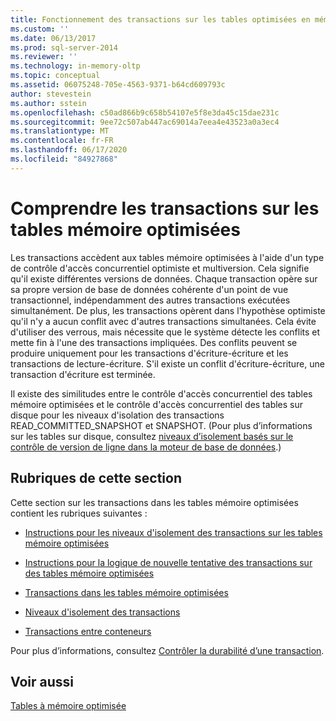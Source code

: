 ```yaml
---
title: Fonctionnement des transactions sur les tables optimisées en mémoire | Microsoft Docs
ms.custom: ''
ms.date: 06/13/2017
ms.prod: sql-server-2014
ms.reviewer: ''
ms.technology: in-memory-oltp
ms.topic: conceptual
ms.assetid: 06075248-705e-4563-9371-b64cd609793c
author: stevestein
ms.author: sstein
ms.openlocfilehash: c50ad866b9c658b54107e5f8e3da45c15dae231c
ms.sourcegitcommit: 9ee72c507ab447ac69014a7eea4e43523a0a3ec4
ms.translationtype: MT
ms.contentlocale: fr-FR
ms.lasthandoff: 06/17/2020
ms.locfileid: "84927868"
---
```

# <a name="understanding-transactions-on-memory-optimized-tables"></a>Comprendre les transactions sur les tables mémoire optimisées
  Les transactions accèdent aux tables mémoire optimisées à l'aide d'un type de contrôle d'accès concurrentiel optimiste et multiversion. Cela signifie qu'il existe différentes versions de données. Chaque transaction opère sur sa propre version de base de données cohérente d'un point de vue transactionnel, indépendamment des autres transactions exécutées simultanément. De plus, les transactions opèrent dans l'hypothèse optimiste qu'il n'y a aucun conflit avec d'autres transactions simultanées. Cela évite d'utiliser des verrous, mais nécessite que le système détecte les conflits et mette fin à l'une des transactions impliquées. Des conflits peuvent se produire uniquement pour les transactions d'écriture-écriture et les transactions de lecture-écriture. S'il existe un conflit d'écriture-écriture, une transaction d'écriture est terminée.  
  
 Il existe des similitudes entre le contrôle d'accès concurrentiel des tables mémoire optimisées et le contrôle d'accès concurrentiel des tables sur disque pour les niveaux d'isolation des transactions READ_COMMITTED_SNAPSHOT et SNAPSHOT. (Pour plus d’informations sur les tables sur disque, consultez [niveaux d’isolement basés sur le contrôle de version de ligne dans la moteur de base de données](https://msdn.microsoft.com/library/ms177404\(v=sql.100\).aspx).)  
  
## <a name="topics-in-this-section"></a>Rubriques de cette section  
 Cette section sur les transactions dans les tables mémoire optimisées contient les rubriques suivantes :  
  
-   [Instructions pour les niveaux d'isolement des transactions sur les tables mémoire optimisées](../relational-databases/in-memory-oltp/memory-optimized-tables.md)  
  
-   [Instructions pour la logique de nouvelle tentative des transactions sur des tables mémoire optimisées](guidelines-for-retry-logic-for-transactions-on-memory-optimized-tables.md)  
  
-   [Transactions dans les tables mémoire optimisées](transactions-in-memory-optimized-tables.md)  
  
-   [Niveaux d'isolement des transactions](transaction-isolation-levels.md)  
  
-   [Transactions entre conteneurs](cross-container-transactions.md)  
  
 Pour plus d’informations, consultez [Contrôler la durabilité d’une transaction](../relational-databases/logs/control-transaction-durability.md).  
  
## <a name="see-also"></a>Voir aussi  
 [Tables à mémoire optimisée](../relational-databases/in-memory-oltp/memory-optimized-tables.md)  
  
  
